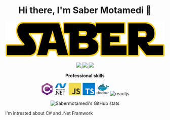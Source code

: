 <h1 align="center">Hi there, I'm Saber Motamedi 👋</h1>

<p align="center">
<img src="https://github.com/Sabermotamedi/Sabermotamedi/blob/main/Saber.png" width=600 height=113>
</p>


<p align="center">
 <a href="https://linkedin.com/in/sabermotamedi" target="_blank">
  <img src="https://img.icons8.com/fluent/48/000000/linkedin.png" />
 </a>
  
 <a href="https://twitter.com/Saber_motamedi" target="_blank">
  <img src="https://img.icons8.com/fluent/48/000000/twitter.png" />
 </a>
 <a href="https://www.instagram.com/saber.developer" target="_blank">
  <img src="<img src="https://github.com/wle8300/instagram-logo/blob/master/logo.svg" />
 </a>
</p>

<p align="center"> 
 <strong>
  Professional skills
  </strong>
</p>

<p align="center"> 
  <img src="https://raw.githubusercontent.com/devicons/devicon/master/icons/csharp/csharp-original.svg" alt="csharp" width="40" height="40" />
  <img src="https://raw.githubusercontent.com/devicons/devicon/master/icons/dot-net/dot-net-original-wordmark.svg" alt="dotnet" width="40" height="40" />
  <img src="https://raw.githubusercontent.com/devicons/devicon/master/icons/javascript/javascript-original.svg" alt="javascript" width="40" height="40" />
  <img src="https://raw.githubusercontent.com/devicons/devicon/master/icons/typescript/typescript-original.svg" alt="typescript" width="40" height="40" />
  <img src="https://raw.githubusercontent.com/devicons/devicon/master/icons/docker/docker-original-wordmark.svg" alt="docker" width="40" height="40" />  
  <img src="https://camo.githubusercontent.com/48d099290b4cb2d7937bcd96e8497cf1845b54a810a6432c70cf944b60b40c77/68747470733a2f2f7261776769742e636f6d2f676f72616e67616a69632f72656163742d69636f6e732f6d61737465722f72656163742d69636f6e732e737667" alt="reactjs" width="40" height="40" />
</p>

<p align="center">
  <img src="https://github-readme-stats.vercel.app/api?username=sabermotamedi&show_icons=true&theme=monokai" alt="Sabermotamedi's GitHub stats" />
</p>

I'm intrested about C# and .Net Framwork 

<!--
**Sabermotamedi/Sabermotamedi** is a ✨ _special_ ✨ repository because its `README.md` (this file) appears on your GitHub profile.

Here are some ideas to get you started:

- 🔭 I’m currently working on ...
- 🌱 I’m currently learning ...
- 👯 I’m looking to collaborate on ...
- 🤔 I’m looking for help with ...
- 💬 Ask me about ...
- 📫 How to reach me: ...
- 😄 Pronouns: ...
- ⚡ Fun fact: ...
-->

